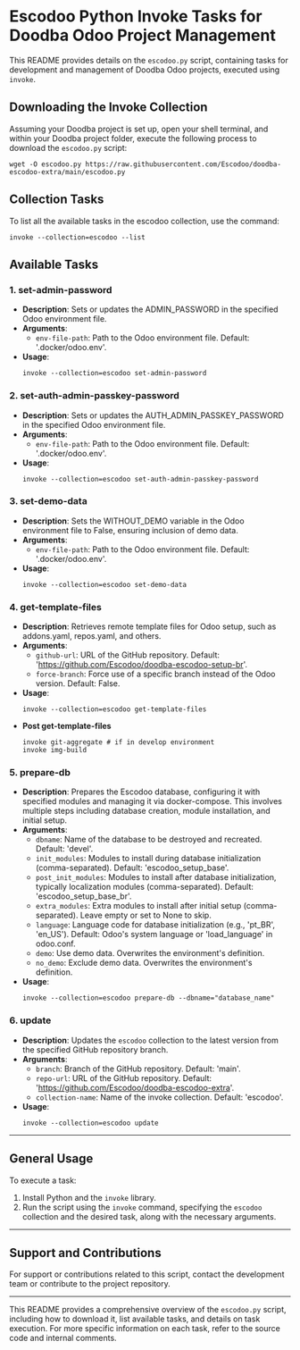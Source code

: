 # Escodoo Python Invoke Tasks for Doodba Odoo Project Management

This README provides details on the `escodoo.py` script, containing tasks for development and management of Doodba Odoo projects, executed using `invoke`.

## Downloading the Invoke Collection

Assuming your Doodba project is set up, open your shell terminal, and within your Doodba project folder, execute the following process to download the `escodoo.py` script:

```shell
wget -O escodoo.py https://raw.githubusercontent.com/Escodoo/doodba-escodoo-extra/main/escodoo.py
```

## Collection Tasks

To list all the available tasks in the escodoo collection, use the command:

```shell
invoke --collection=escodoo --list
```

## Available Tasks

### 1. set-admin-password
- **Description**: Sets or updates the ADMIN_PASSWORD in the specified Odoo environment file.
- **Arguments**:
  - `env-file-path`: Path to the Odoo environment file. Default: '.docker/odoo.env'.
- **Usage**:
  ```shell
  invoke --collection=escodoo set-admin-password
  ```

### 2. set-auth-admin-passkey-password
- **Description**: Sets or updates the AUTH_ADMIN_PASSKEY_PASSWORD in the specified Odoo environment file.
- **Arguments**:
  - `env-file-path`: Path to the Odoo environment file. Default: '.docker/odoo.env'.
- **Usage**:
  ```shell
  invoke --collection=escodoo set-auth-admin-passkey-password
  ```

### 3. set-demo-data
- **Description**: Sets the WITHOUT_DEMO variable in the Odoo environment file to False, ensuring inclusion of demo data.
- **Arguments**:
  - `env-file-path`: Path to the Odoo environment file. Default: '.docker/odoo.env'.
- **Usage**:
  ```shell
  invoke --collection=escodoo set-demo-data
  ```

### 4. get-template-files
- **Description**: Retrieves remote template files for Odoo setup, such as addons.yaml, repos.yaml, and others.
- **Arguments**:
  - `github-url`: URL of the GitHub repository. Default: 'https://github.com/Escodoo/doodba-escodoo-setup-br'.
  - `force-branch`: Force use of a specific branch instead of the Odoo version. Default: False.
- **Usage**:
  ```shell
  invoke --collection=escodoo get-template-files
  ```
- **Post get-template-files**
  ```shell
  invoke git-aggregate # if in develop environment
  invoke img-build
  ```

### 5. prepare-db
- **Description**: Prepares the Escodoo database, configuring it with specified modules and managing it via docker-compose. This involves multiple steps including database creation, module installation, and initial setup.
- **Arguments**:
  - `dbname`: Name of the database to be destroyed and recreated. Default: 'devel'.
  - `init_modules`: Modules to install during database initialization (comma-separated). Default: 'escodoo_setup_base'.
  - `post_init_modules`: Modules to install after database initialization, typically localization modules (comma-separated). Default: 'escodoo_setup_base_br'.
  - `extra_modules`: Extra modules to install after initial setup (comma-separated). Leave empty or set to None to skip.
  - `language`: Language code for database initialization (e.g., 'pt_BR', 'en_US'). Default: Odoo's system language or 'load_language' in odoo.conf.
  - `demo`: Use demo data. Overwrites the environment's definition.
  - `no_demo`: Exclude demo data. Overwrites the environment's definition.
- **Usage**:
  ```shell
  invoke --collection=escodoo prepare-db --dbname="database_name"
  ```

### 6. update
- **Description**: Updates the `escodoo` collection to the latest version from the specified GitHub repository branch.
- **Arguments**:
  - `branch`: Branch of the GitHub repository. Default: 'main'.
  - `repo-url`: URL of the GitHub repository. Default: 'https://github.com/Escodoo/doodba-escodoo-extra'.
  - `collection-name`: Name of the invoke collection. Default: 'escodoo'.
- **Usage**:
  ```shell
  invoke --collection=escodoo update
  ```

---

## General Usage

To execute a task:

1. Install Python and the `invoke` library.
2. Run the script using the `invoke` command, specifying the `escodoo` collection and the desired task, along with the necessary arguments.

---

## Support and Contributions

For support or contributions related to this script, contact the development team or contribute to the project repository.

---

This README provides a comprehensive overview of the `escodoo.py` script, including how to download it, list available tasks, and details on task execution. For more specific information on each task, refer to the source code and internal comments.
